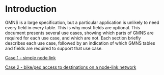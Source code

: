 
# Introduction

GMNS is a large specification, but a particular application is unlikely
to need every field in every table. This is why most fields are
optional. This document presents several use cases, showing which parts
of GMNS are required for each use case, and which are not. Each section
briefly describes each use case, followed by an indication of which GMNS
tables and fields are required to support that use case.

[Case 1 - simple node link](GMNSProfileCase1.md)

[Case 2 - bike/ped access to destinations on a node-link network](GMNSProfileCase2.md)
